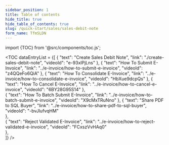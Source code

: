 ```yaml
---
sidebar_position: 1
title: Table of contents
hide_title: true
hide_table_of_contents: true 
slug: /quick-start/sales/sales-debit-note 
form_name: TfmSLDN
---
```


import {TOC} from '@src/components/toc.js';

<TOC
dataEntryList = {[
{
  "text": "Create Sales Debit Note", 
  "link": "./create-sales-debit-note",
  "videoId": "e-93xlPjLns"
},
{
  "text": "How To Submit E-Invoice", 
  "link": "../e-invoice/how-to-submit-e-invoice",
  "videoId": "z4QQeFo6QiA"
},
{
  "text": "How To Consolidate E-Invoice", 
  "link": "../e-invoice/how-to-consolidate-e-invoice",
  "videoId": "HbXue9dcpQs"
},
{
  "text": "How To Cancel E-Invoice", 
  "link": "../e-invoice/how-to-cancel-e-invoice",
  "videoId": "6BY28G95S14"
},  
{
  "text": "How To Batch Submit E-Invoice", 
  "link": "../e-invoice/how-to-batch-submit-e-invoice",
  "videoId": "X9cMxTRuNno"
},
{
  "text": "Share PDF to SQL Buyer", 
  "link": "../e-invoice/how-to-share-pdf-to-sql-buyer",
  "videoId": "-bvJlufvqHM"    
},   
{
  "text": "Reject Validated E-Invoice", 
  "link": "../e-invoice/how-to-reject-validated-e-invoice",
  "videoId": "FCxszVvHAq0"    
},  
]}
/>
